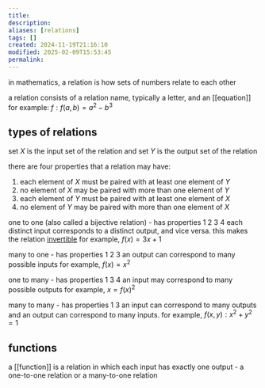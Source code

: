 ```yaml
---
title: 
description: 
aliases: [relations]
tags: []
created: 2024-11-19T21:16:10
modified: 2025-02-09T15:53:45
permalink:
---
```


in mathematics, a relation is how sets of numbers relate to each other

a relation consists of a relation name, typically a letter, and an [[equation]]
for example: $f:f(a,b)=a^2-b^3$

## types of relations

set $X$ is the input set of the relation and set $Y$ is the output set of the relation

there are four properties that a relation may have:
1. each element of _X_ must be paired with at least one element of _Y_
2. no element of _X_ may be paired with more than one element of _Y_
3. each element of _Y_ must be paired with at least one element of _X_
4. no element of _Y_ may be paired with more than one element of _X_

one to one (also called a bijective relation) - has properties 1 2 3 4
each distinct input corresponds to a distinct output, and vice versa. this makes the relation [invertible](https://en.wikipedia.org/wiki/Inverse_function)
for example, $f(x)=3x+1$

many to one - has properties 1 2 3
an output can correspond to many possible inputs
for example, $f(x)=x^2$

one to many - has properties 1 3 4
an input may correspond to many possible outputs
for example, $x = f(x)^2$

many to many - has properties 1 3
an input can correspond to many outputs and an output can correspond to many inputs.
for example, $f(x,y):x^2+y^2=1$

## functions

a [[function]] is a relation in which each input has exactly one output - a one-to-one relation or a many-to-one relation
